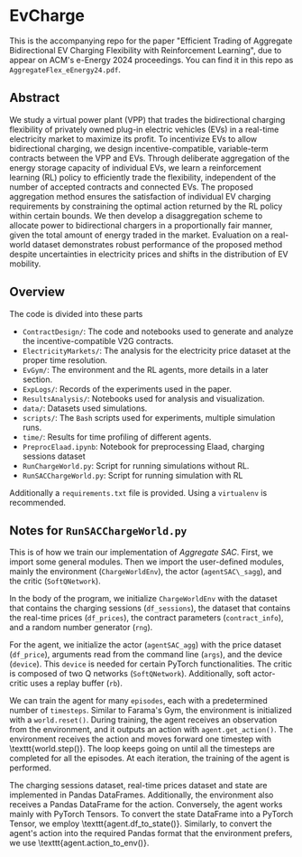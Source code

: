 # EvCharge
This is the accompanying repo for the paper "Efficient Trading of Aggregate Bidirectional EV Charging Flexibility with Reinforcement Learning", due to appear on ACM's e-Energy 2024 proceedings. You can find it in this repo as `AggregateFlex_eEnergy24.pdf`.

## Abstract
We study a virtual power plant (VPP) that trades the bidirectional charging flexibility of privately owned plug-in electric vehicles (EVs) in a real-time electricity market to maximize its profit. To incentivize EVs to allow bidirectional charging, we design incentive-compatible, variable-term contracts between the VPP and EVs. Through deliberate aggregation of the energy storage capacity of individual EVs, we learn a reinforcement learning (RL) policy to efficiently trade the flexibility, independent of the number of accepted contracts and connected EVs. The proposed aggregation method ensures the satisfaction of individual EV charging requirements by constraining the optimal action returned by the RL policy within certain bounds. We then develop a disaggregation scheme to allocate power to bidirectional chargers in a proportionally fair manner, given the total amount of energy traded in the market. Evaluation on a real-world dataset demonstrates robust performance of the proposed method despite uncertainties in electricity prices and shifts in the distribution of EV mobility.

## Overview
The code is divided into these parts
* `ContractDesign/`: The code and notebooks used to generate and analyze the incentive-compatible V2G contracts. 
* `ElectricityMarkets/`: The analysis for the electricity price dataset at the proper time resolution. 
* `EvGym/`: The environment and the RL agents, more details in a later section.
* `ExpLogs/`: Records of the experiments used in the paper.
* `ResultsAnalysis/`: Notebooks used for analysis and visualization. 
* `data/`: Datasets used simulations.
* `scripts/`: The `Bash` scripts used for experiments, multiple simulation runs.
* `time/`: Results for time profiling of different agents.
* `PreprocElaad.ipynb`: Notebook for preprocessing Elaad, charging sessions dataset
* `RunChargeWorld.py`: Script for running simulations without RL.
* `RunSACChargeWorld.py`: Script for running simulation with RL

Additionally a `requirements.txt` file is provided.
Using a `virtualenv` is recommended.

## Notes for `RunSACChargeWorld.py`
This is of how we train our implementation of _Aggregate SAC_. 
First, we import some general modules. Then we import the user-defined modules, mainly the environment (`ChargeWorldEnv`), the actor (`agentSAC\_sagg`), and the critic (`SoftQNetwork`).

In the body of the program, we initialize `ChargeWorldEnv` with the dataset that contains the charging sessions (`df_sessions`), the dataset that contains the real-time prices (`df_prices`), the contract parameters (`contract_info`), and a random number generator (`rng`).

For the agent, we initialize the actor (`agentSAC_agg`) with the price dataset (`df_price`), arguments read from the command line (`args`), and the device  (`device`). This `device` is needed for certain PyTorch functionalities. The critic is composed of two Q networks (`SoftQNetwork`).
Additionally, soft actor-critic uses a replay buffer (`rb`). 

We can train the agent for many `episodes`, each with a predetermined number of `timesteps`.
Similar to Farama's Gym, the environment is initialized with a `world.reset()`. 
During training, the agent receives an observation from the environment, and it outputs an action with `agent.get_action()`. 
The environment receives the action and moves forward one timestep with \texttt{world.step()}.
The loop keeps going on until all the timesteps are completed for all the episodes.
At each iteration, the training of the agent is performed. 

The charging sessions dataset, real-time prices dataset and state are implemented in Pandas DataFrames.
Additionally, the environment also receives a Pandas DataFrame for the action.
Conversely, the agent works mainly with PyTorch Tensors.
To convert the state DataFrame into a PyTorch Tensor, we employ \texttt{agent.df\_to\_state()}.
Similarly, to convert the agent's action into the required Pandas format that the environment prefers, we use \texttt{agent.action\_to\_env()}.
